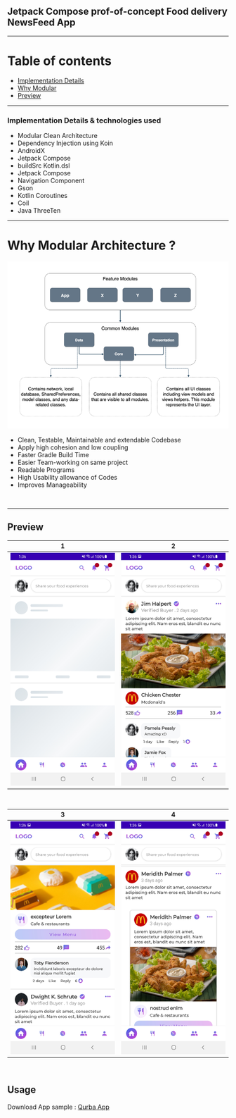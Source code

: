 

## Jetpack Compose prof-of-concept Food delivery NewsFeed App

---------

# Table of contents


- [Implementation Details](#implementation-details--technologies-used)
- [Why Modular](#why-modular-architecture-)
- [Preview](#preview)

---------


### Implementation Details & technologies used

- Modular Clean Architecture
- Dependency Injection using Koin
- AndroidX
- Jetpack Compose
- buildSrc Kotlin.dsl
- Jetpack Compose 
- Navigation Component
- Gson
- Kotlin Coroutines
- Coil
- Java ThreeTen


---------

# Why Modular Architecture ?

![Alt text](https://github.com/MhmoudAlim/ComposePocTask/blob/master/blob/modules.png?raw=true)

- Clean, Testable, Maintainable and extendable Codebase
- Apply high cohesion and low coupling
- Faster Gradle Build Time
- Easier Team-working on same project 
- Readable Programs
- High Usability allowance of Codes
- Improves Manageability

<br/>

---------

## Preview


1            |  2
:-------------------------:|:-------------------------:
![](https://github.com/MhmoudAlim/ComposePocTask/blob/master/blob/Screenshot_1.jpg?raw=true)  |   ![](https://github.com/MhmoudAlim/ComposePocTask/blob/master/blob/Screenshot_2.jpg?raw=true)

<br/>

3           |  4
:-------------------------:|:-------------------------:
![](https://github.com/MhmoudAlim/ComposePocTask/blob/master/blob/Screenshot_4.jpg?raw=true)  |   ![](https://github.com/MhmoudAlim/ComposePocTask/blob/master/blob/Screenshot_3.jpg?raw=true)

<br/>

## Usage
Download App sample : [Qurba App](https://github.com/MhmoudAlim/ComposePocTask/raw/master/blob/app-debug.apk)





